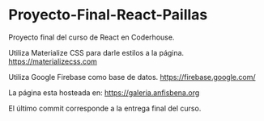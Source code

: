 # Proyecto-Final-React-Paillas
Proyecto final del curso de React en Coderhouse.

Utiliza Materialize CSS para darle estilos a la página.
https://materializecss.com

Utiliza Google Firebase como base de datos.
https://firebase.google.com/

La página esta hosteada en:
https://galeria.anfisbena.org

El último commit corresponde a la entrega final del curso.